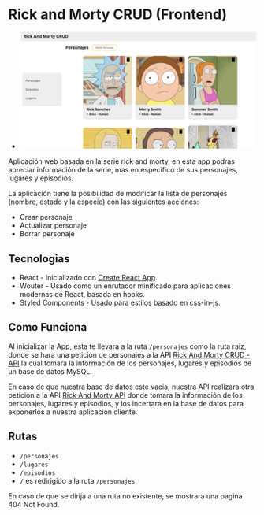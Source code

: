 # Rick and Morty CRUD (Frontend)

- ![This is a alt text.](./src/assets/images/app-screenshot.png "Rick And Morty CRUD - Frontend App")

Aplicación web basada en la serie rick and morty, en esta app podras apreciar información de la serie, mas en especifico de sus personajes, lugares y episodios.

La aplicación tiene la posibilidad de modificar la lista de personajes (nombre, estado y la especie) con las siguientes acciones:

- Crear personaje
- Actualizar personaje
- Borrar personaje

## Tecnologias

- React - Inicializado con [Create React App](https://github.com/facebook/create-react-app).
- Wouter - Usado como un enrutador minificado para aplicaciones modernas de React, basada en hooks.
- Styled Components - Usado para estilos basado en css-in-js.

## Como Funciona

Al inicializar la App, esta te llevara a la ruta ```/personajes``` como la ruta raiz, donde se hara una petición de personajes a la API [Rick And Morty CRUD - API](https://github.com/ScriptKev/rickandmorty-crud-api) la cual tomara la información de los personajes, lugares y episodios de un base de datos MySQL.

En caso de que nuestra base de datos este vacia, nuestra API realizara otra peticion a la API [Rick And Morty API](https://rickandmortyapi.com) donde tomara la información de los personajes, lugares y episodios, y los incertara en la base de datos para exponerlos a nuestra aplicacion cliente.

## Rutas

- ```/personajes```
- ```/lugares```
- ```/episodios```
- ```/``` es redirigido a la ruta ```/personajes```

En caso de que se dirija a una ruta no existente, se mostrara una pagina 404 Not Found.
